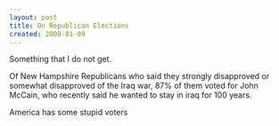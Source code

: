 ```yaml
---
layout: post
title: On Republican Elections
created: 2008-01-09
---
```

Something that I do not get.

Of New Hampshire Republicans who said they strongly disapproved or somewhat disapproved of the Iraq war, 87% of them voted for John McCain, who recently said he wanted to stay in iraq for 100 years.

America has some stupid voters